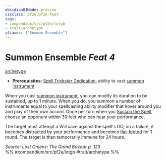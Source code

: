 ```yaml
---
obsidianUIMode: preview
cssclass: pf2e,pf2e-feat
tags:
- compendium/src/pf2e/lotgb
- trait/archetype
aliases: ["Summon Ensemble"]
---
```

# Summon Ensemble  *Feat 4*  
[archetype](../../rules/traits/archetype.md)  

- **Prerequisites**: [Spell Trickster Dedication](spell-trickster-dedication-lotgb.md), ability to cast [summon instrument](../spells/summon-instrument-apg.md)

When you cast [summon instrument](../spells/summon-instrument-apg.md), you can modify its duration to be sustained, up to 1 minute. When you do, you summon a number of instruments equal to your spellcasting ability modifier that hover around you and play of their own accord. Once per turn when you [Sustain the Spell](../../rules/actions/sustain-a-spell.md), choose an opponent within 30 feet who can hear your performance.

The target must attempt a Will save against the spell's DC; on a failure, it becomes distracted by your performance and becomes [flat-footed](../../rules/conditions.md#Flat-footed) for 1 round. The target is then temporarily immune for 24 hours.

*Source: Lost Omens: The Grand Bazaar p. 123*  
%% #compendium/src/pf2e/lotgb #trait/archetype %%